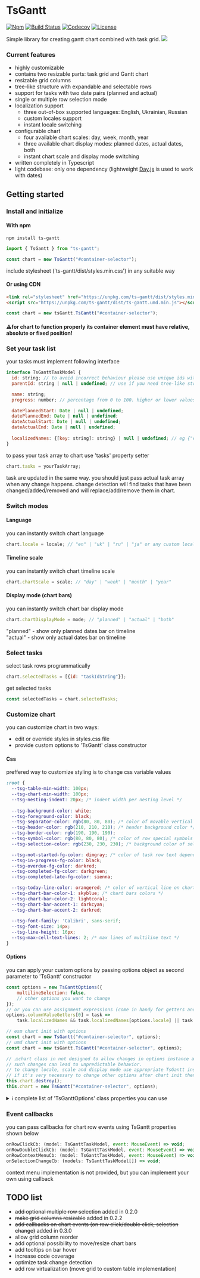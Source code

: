 # TsGantt
<p align="left">
    <a href="https://www.npmjs.com/package/ts-gantt"><img
            src="https://img.shields.io/npm/v/ts-gantt" alt="Npm"></a>
    <a href="https://circleci.com/gh/yermolim/ts-gantt"><img
            src="https://circleci.com/gh/yermolim/ts-gantt.svg?style=shield" alt="Build Status"></a>
    <a href="https://codecov.io/gh/yermolim/ts-gantt"><img
            src="https://img.shields.io/codecov/c/github/yermolim/ts-gantt/master.svg?style=flat-round" alt="Codecov"></a>
    <a href="https://github.com/yermolim/ts-gantt/blob/master/LICENSE"><img
            src="https://img.shields.io/badge/license-MIT-brightgreen.svg?style=flat-round" alt="License"></a>
    <br>
</p>

Simple library for creating gantt chart combined with task grid.
![](demo.gif)

### Current features
<ul>
    <li>highly customizable</li>
    <li>contains two resizable parts: task grid and Gantt chart</li>
    <li>resizable grid columns</li>
    <li>tree-like structure with expandable and selectable rows</li>
    <li>support for tasks with two date pairs (planned and actual)</li>
    <li>single or multiple row selection mode</li>
    <li>localization support
        <ul>
            <li>three out-of-box supported languages: English, Ukrainian, Russian</li>
            <li>custom locales support</li>
            <li>instant locale switching</li>
        </ul>
    </li>
    <li>configurable chart
        <ul>
            <li>four available chart scales: day, week, month, year</li>
            <li>three available chart display modes: planned dates, actual dates, both</li>
            <li>instant chart scale and display mode switching</li>
        </ul>
    </li>
    <li>written completely in Typescript</li>
    <li>light codebase: only one dependency (lightweight <a href="https://github.com/iamkun/dayjs">Day.js<a> is used to work with dates)</li>
</ul>
      
      
## Getting started

### Install and initialize
#### With npm
```
npm install ts-gantt
```

```javascript
import { TsGantt } from "ts-gantt";

const chart = new TsGantt("#container-selector");
```
include stylesheet ('ts-gantt/dist/styles.min.css') in any suitable way

#### Or using CDN
```html
<link rel="stylesheet" href="https://unpkg.com/ts-gantt/dist/styles.min.css">
<script src="https://unpkg.com/ts-gantt/dist/ts-gantt.umd.min.js"></script>
```
```javascript
const chart = new tsGantt.TsGantt("#container-selector");
```

#### ⚠️for chart to function properly its container element must have relative, absolute or fixed position!

### Set your task list
your tasks must implement following interface
```javascript
interface TsGanttTaskModel {
  id: string; // to avoid incorrect behaviour please use unique ids within array
  parentId: string | null | undefined; // use if you need tree-like structure

  name: string;  
  progress: number; // percentage from 0 to 100. higher or lower values will be truncated

  datePlannedStart: Date | null | undefined;
  datePlannedEnd: Date | null | undefined;  
  dateActualStart: Date | null | undefined;
  dateActualEnd: Date | null | undefined;
  
  localizedNames: {[key: string]: string} | null | undefined; // eg {"en": "Name", "uk": "Ім'я", "ru": "Имя"}
}
```
to pass your task array to chart use 'tasks' property setter
```javascript
chart.tasks = yourTaskArray;
```
task are updated in the same way. you should just pass actual task array when any change happens. change detection will find tasks that have been changed/added/removed and will replace/add/remove them in chart.
### Switch modes
#### Language
you can instantly switch chart language
```javascript
chart.locale = locale; // "en" | "uk" | "ru" | "ja" or any custom locale you provided in chart options
```
#### Timeline scale
you can instantly switch chart timeline scale
```javascript
chart.chartScale = scale; // "day" | "week" | "month" | "year"
```
#### Display mode (chart bars)
you can instantly switch chart bar display mode
```javascript
chart.chartDisplayMode = mode; // "planned" | "actual" | "both"
```
"planned" - show only planned dates bar on timeline <br/>
"actual" - show only actual dates bar on timeline 

### Select tasks
select task rows programmatically
```javascript
chart.selectedTasks = [{id: "taskIdString"}];
```
get selected tasks
```javascript
const selectedTasks = chart.selectedTasks;
```

### Customize chart
you can customize chart in two ways: 
<ul>
    <li>edit or override styles in styles.css file</li>
    <li>provide custom options to 'TsGantt' class constructor</li>
</ul>

#### Css
preffered way to customize styling is to change css variable values
```css
:root {
  --tsg-table-min-width: 100px;
  --tsg-chart-min-width: 100px;
  --tsg-nesting-indent: 20px; /* indent width per nesting level */
  
  --tsg-background-color: white;
  --tsg-foreground-color: black;
  --tsg-separator-color: rgb(80, 80, 80); /* color of movable vertical line between parts */
  --tsg-header-color: rgb(210, 210, 210); /* header background color */
  --tsg-border-color: rgb(190, 190, 190);
  --tsg-symbol-color: rgb(80, 80, 80); /* color of row special symbols */
  --tsg-selection-color: rgb(230, 230, 230); /* background color of selected row */

  --tsg-not-started-fg-color: dimgray; /* color of task row text depending on task state */
  --tsg-in-progress-fg-color: black;
  --tsg-overdue-fg-color: darkred;
  --tsg-completed-fg-color: darkgreen;
  --tsg-completed-late-fg-color: sienna;

  --tsg-today-line-color: orangered; /* color of vertical line on chart that represents today */  
  --tsg-chart-bar-color-1: skyblue; /* chart bars colors */
  --tsg-chart-bar-color-2: lightcoral;
  --tsg-chart-bar-accent-1: darkcyan;
  --tsg-chart-bar-accent-2: darkred;  
  
  --tsg-font-family: 'Calibri', sans-serif;
  --tsg-font-size: 14px;
  --tsg-line-height: 16px;
  --tsg-max-cell-text-lines: 2; /* max lines of multiline text */
}
```
#### Options
you can apply your custom options by passing options object as second parameter to 'TsGantt' constructor
```javascript
const options = new TsGanttOptions({
    multilineSelection: false,
    // other options you want to change
});
// or you can use assignment expressions (come in handy for getters and formatters that refence options object itself)
options.columnValueGetters[0] = task => 
    task.localizedNames && task.localizedNames[options.locale] || task.name; // value getter implementation for first column

// esm chart init with options
const chart = new TsGantt("#container-selector", options); 
// umd chart init with options
const chart = new tsGantt.TsGantt("#container-selector", options);

// ⚠️chart class in not designed to allow changes in options instance after the chart initialization.
// such changes can lead to unpredictable behavior.
// to change locale, scale and display mode use appropriate TsGantt instance methods.
// if it's very necessary to change other options after chart init then you should destroy old chart instance and create new one.
this.chart.destroy();
this.chart = new TsGantt("#container-selector", options);
```

<details><summary>ℹ️ complete list of 'TsGanttOptions' class properties you can use</summary>
<p>
  
 
```javascript
   // some default values ommited for brevity. you can always see them in 'TsGanttOptions' source code
   
  multilineSelection = true; // allow multiple rows to be selected at the same time
  useCtrlKeyForMultilineSelection = false; // enable using ctrl key to select multiple rows

  drawTodayLine = true; // draw a vertical line on chart that represents today  
  highlightRowsDependingOnTaskState = true; // change row text color depending on task state

  // columns order: "Name", "Progress", "Start date planned", "End date planned",
  // "Start date actual", "End date actual", "Duration planned", "Duration actual"
  columnsMinWidthPx: number[]; // array of 8 values, one for each of 8 columns. 0 to disable column
  columnsContentAlign: ("start" | "center" | "end")[]; // array of 8 values, one for each of 8 columns.

  separatorWidthPx = 5; // vertical central line width
  headerHeightPx = 90; // lower values are not recommended, but you can still try
  rowHeightPx = 40; // lower values are not recommended, but you can still try
  borderWidthPx = 1;
  barStrokeWidthPx = 2;
  barMarginPx = 2;
  barCornerRadiusPx = 6;
  
  // special row symbols. you can also use some HTML code
  rowSymbols: TsGanttRowSymbols = {childless: "◆", collapsed: "⬘", expanded: "⬙"};

  chartShowProgress = true; // indicating progress percentage on chart bar using different color
  chartDisplayMode: "planned" | "actual" | "both";
  chartScale: "day" | "week" | "month" | "year";
  
  // optimal spare space on timeline edges in days
  chartDateOffsetDays: {[key: string]: number} = {"day": 14, "week": 60, "month": 240, "year": 730};
  // minimal spare space on timeline edges in days
  // chart timeline is redrawn only when trespassing minimal distance to chart edge to nearest bar
  chartDateOffsetDaysMin: {[key: string]: number} = {"day": 7, "week": 30, "month": 120, "year": 365};
  // width of 1 day on timeline. not recommended to use lower values than default
  chartDayWidthPx: {[key: string]: number} = {"day": 60, "week": 20, "month": 3, "year": 1};

  locale = "en"; // default locale
  localeDecimalSeparator: {[key: string]: string} = {en: ".", uk: ",", ru: ",", ja: "."};
  // you can provide any format strings that supported by dayjs
  localeDateFormat: {[key: string]: string} = {en: "MM/DD/YYYY", uk: "DD.MM.YYYY", ru: "DD.MM.YYYY", ja: "YYYY/MM/DD"};
  localeFirstWeekDay: {[key: string]: number} = {en: 0, uk: 1, ru: 1, ja: 0}; // Sunday is 0
  localeDateMonths: {[key: string]: string[]}; // array of 12 string values for each locale. eg ["January", "February", ...etc]  
  localeDateDays: {[key: string]: string[]}; // array of 7 string values for each locale. eg ["Sunday", "Monday", ...etc]
  localeDateDaysShort: {[key: string]: string[]}; // array of 7 string values for each locale. eg ["Su", "Mo", ...etc]
  
  localeDateScale: {[key: string]: string[]}; // array of 3 string values for each locale. eg ["Weeks", "Months", "Years"]
  localeHeaders: {[key: string]: string[]}; // array of 8 string values for each locale
  localeDurationFormatters: {[key: string]: (duration: number) => string}; // duration formatter function for each locale

  // default column value getters return localized values by taking into account all the properties assigned above
  // but you can provide your own ones if you need more complex output 
  // returned value is assigned to cell's innerHTML property. so you can use html tags
  columnValueGetters: ((a: TsGanttTask) => string)[]; // array of 8 string value getters for each locale
  
  taskComparer: (taskA: TsGanttTask, taskB: TsGanttTask) => number; // you can provide here your custom task comparer
```
</p>
</details>

### Event callbacks
you can pass callbacks for chart row events using TsGantt properties shown below
```javascript
onRowClickCb: (model: TsGanttTaskModel, event: MouseEvent) => void;
onRowDoubleClickCb: (model: TsGanttTaskModel, event: MouseEvent) => void;
onRowContextMenuCb: (model: TsGanttTaskModel, event: MouseEvent) => void;
onSelectionChangeCb: (models: TsGanttTaskModel[]) => void;
```
context menu implementation is not provided, but you can implement your own using callback 

## TODO list
<ul>
    <li><del>add optional multiple row selection</del> added in 0.2.0</li>
    <li><del>make grid columns resizable</del> added in 0.2.2</li>
    <li><del>add callbacks on chart events (on row click/double click, selection change)</del> added in 0.3.0</li>
    <li>allow grid column reorder</li>
    <li>add optional possibility to move/resize chart bars</li>
    <li>add tooltips on bar hover</li>
    <li>increase code coverage</li>
    <li>optimize task change detection</li>
    <li>add row virtualization (move grid to custom table implementation)</li>
</ul>

